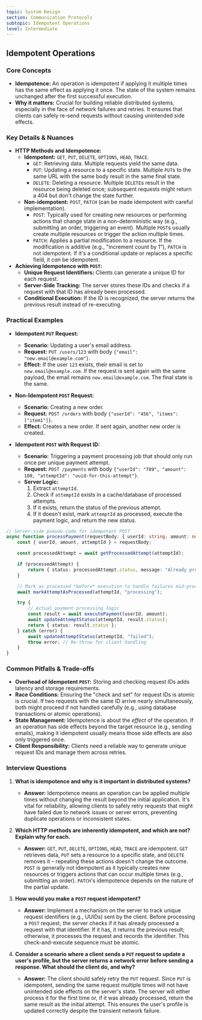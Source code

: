 ```yaml
---
topic: System Design
section: Communication Protocols
subtopic: Idempotent Operations
level: Intermediate
---
```


## Idempotent Operations
### Core Concepts

*   **Idempotence:** An operation is idempotent if applying it multiple times has the same effect as applying it once. The state of the system remains unchanged after the first successful execution.
*   **Why it matters:** Crucial for building reliable distributed systems, especially in the face of network failures and retries. It ensures that clients can safely re-send requests without causing unintended side effects.

### Key Details & Nuances

*   **HTTP Methods and Idempotence:**
    *   **Idempotent:** `GET`, `PUT`, `DELETE`, `OPTIONS`, `HEAD`, `TRACE`.
        *   `GET`: Retrieving data. Multiple requests yield the same data.
        *   `PUT`: Updating a resource to a specific state. Multiple `PUT`s to the same URL with the same body result in the same final state.
        *   `DELETE`: Deleting a resource. Multiple `DELETE`s result in the resource being deleted once; subsequent requests might return a 404 but don't change the state further.
    *   **Non-idempotent:** `POST`, `PATCH` (can be made idempotent with careful implementation).
        *   `POST`: Typically used for creating new resources or performing actions that change state in a non-deterministic way (e.g., submitting an order, triggering an event). Multiple `POST`s usually create multiple resources or trigger the action multiple times.
        *   `PATCH`: Applies a partial modification to a resource. If the modification is additive (e.g., "increment count by 1"), `PATCH` is not idempotent. If it's a conditional update or replaces a specific field, it *can* be idempotent.
*   **Achieving Idempotence with `POST`:**
    *   **Unique Request Identifiers:** Clients can generate a unique ID for each request.
    *   **Server-Side Tracking:** The server stores these IDs and checks if a request with that ID has already been processed.
    *   **Conditional Execution:** If the ID is recognized, the server returns the previous result instead of re-executing.

### Practical Examples

*   **Idempotent `PUT` Request:**
    *   **Scenario:** Updating a user's email address.
    *   **Request:** `PUT /users/123` with body `{"email": "new.email@example.com"}`.
    *   **Effect:** If the user `123` exists, their email is set to `new.email@example.com`. If the request is sent again with the same payload, the email remains `new.email@example.com`. The final state is the same.

*   **Non-Idempotent `POST` Request:**
    *   **Scenario:** Creating a new order.
    *   **Request:** `POST /orders` with body `{"userId": "456", "items": ["item1"]}`.
    *   **Effect:** Creates a new order. If sent again, another new order is created.

*   **Idempotent `POST` with Request ID:**
    *   **Scenario:** Triggering a payment processing job that should only run once per unique payment attempt.
    *   **Request:** `POST /payments` with body `{"userId": "789", "amount": 100, "attemptId": "uuid-for-this-attempt"}`.
    *   **Server Logic:**
        1.  Extract `attemptId`.
        2.  Check if `attemptId` exists in a cache/database of processed attempts.
        3.  If it exists, return the status of the previous attempt.
        4.  If it doesn't exist, mark `attemptId` as processed, execute the payment logic, and return the new status.

```typescript
// Server-side pseudo-code for idempotent POST
async function processPayment(requestBody: { userId: string; amount: number; attemptId: string }) {
    const { userId, amount, attemptId } = requestBody;

    const processedAttempt = await getProcessedAttempt(attemptId);

    if (processedAttempt) {
        return { status: processedAttempt.status, message: "Already processed." };
    }

    // Mark as processed *before* execution to handle failures mid-process
    await markAttemptAsProcessed(attemptId, "processing");

    try {
        // Actual payment processing logic
        const result = await executePayment(userId, amount);
        await updateAttemptStatus(attemptId, result.status);
        return { status: result.status };
    } catch (error) {
        await updateAttemptStatus(attemptId, "failed");
        throw error; // Re-throw for client handling
    }
}
```

### Common Pitfalls & Trade-offs

*   **Overhead of Idempotent `POST`:** Storing and checking request IDs adds latency and storage requirements.
*   **Race Conditions:** Ensuring the "check and set" for request IDs is atomic is crucial. If two requests with the same ID arrive nearly simultaneously, both might proceed if not handled carefully (e.g., using database transactions or atomic operations).
*   **State Management:** Idempotence is about the *effect* of the operation. If an operation has side effects beyond the target resource (e.g., sending emails), making it idempotent usually means those side effects are also only triggered once.
*   **Client Responsibility:** Clients need a reliable way to generate unique request IDs and manage them across retries.

### Interview Questions

1.  **What is idempotence and why is it important in distributed systems?**
    *   **Answer:** Idempotence means an operation can be applied multiple times without changing the result beyond the initial application. It's vital for reliability, allowing clients to safely retry requests that might have failed due to network issues or server errors, preventing duplicate operations or inconsistent states.

2.  **Which HTTP methods are inherently idempotent, and which are not? Explain why for each.**
    *   **Answer:** `GET`, `PUT`, `DELETE`, `OPTIONS`, `HEAD`, `TRACE` are idempotent. `GET` retrieves data, `PUT` sets a resource to a specific state, and `DELETE` removes it – repeating these actions doesn't change the outcome. `POST` is generally not idempotent as it typically creates new resources or triggers actions that can occur multiple times (e.g., submitting an order). `PATCH`'s idempotence depends on the nature of the partial update.

3.  **How would you make a `POST` request idempotent?**
    *   **Answer:** Implement a mechanism on the server to track unique request identifiers (e.g., UUIDs) sent by the client. Before processing a `POST` request, the server checks if it has already processed a request with that identifier. If it has, it returns the previous result; otherwise, it processes the request and records the identifier. This check-and-execute sequence must be atomic.

4.  **Consider a scenario where a client sends a `PUT` request to update a user's profile, but the server returns a network error before sending a response. What should the client do, and why?**
    *   **Answer:** The client should safely retry the `PUT` request. Since `PUT` is idempotent, sending the same request multiple times will not have unintended side effects on the server's state. The server will either process it for the first time or, if it was already processed, return the same result as the initial attempt. This ensures the user's profile is updated correctly despite the transient network failure.